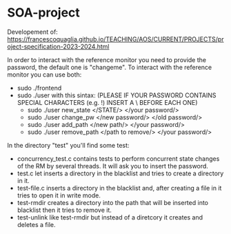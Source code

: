 # SOA-project
Developement of: https://francescoquaglia.github.io/TEACHING/AOS/CURRENT/PROJECTS/project-specification-2023-2024.html

In order to interact with the reference monitor you need to provide the password, the default one is "changeme".
To interact with the reference monitor you can use both:
- sudo ./frontend 
- sudo ./user with this sintax: (PLEASE IF YOUR PASSWORD CONTAINS SPECIAL CHARACTERS (e.g. !) INSERT A \ BEFORE EACH ONE)
	- sudo ./user new_state </STATE/> </your password/>
	- sudo ./user change_pw </new password/> </old password/> 
	- sudo ./user add_path </new path/> </your password/>
	- sudo ./user remove_path </path to remove/> </your password/>

In the directory "test" you'll find some test:
- concurrency_test.c contains tests to perform concurrent state changes of the RM by several threads. It will ask you to insert the password.
- test.c let inserts a directory in the blacklist and tries to create a directory in it.
- test-file.c inserts a directory in the blacklist and, after creating a file in it tries to open it in write mode.
- test-rmdir creates a directory into the path that will be inserted into blacklist then it tries to remove it.
- test-unlink like test-rmdir but instead of a diretcory it creates and deletes a file.


	
